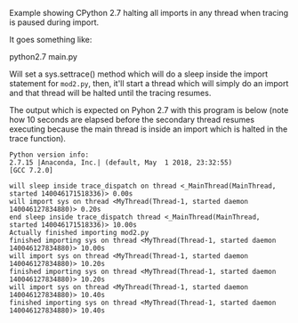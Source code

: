 Example showing CPython 2.7 halting all imports in any thread when tracing is paused during import.

It goes something like:

python2.7 main.py

Will set a sys.settrace() method which will do a sleep inside the import statement for `mod2.py`,
then, it'll start a thread which will simply do an import and that thread will be halted until
the tracing resumes.

The output which is expected on Pyhon 2.7 with this program is below (note how 10 seconds are
elapsed before the secondary thread resumes executing because the main thread is inside an import
which is halted in the trace function).

```
Python version info:
2.7.15 |Anaconda, Inc.| (default, May  1 2018, 23:32:55) 
[GCC 7.2.0]

will sleep inside trace_dispatch on thread <_MainThread(MainThread, started 140046171518336)> 0.00s
will import sys on thread <MyThread(Thread-1, started daemon 140046127834880)> 0.20s
end sleep inside trace_dispatch thread <_MainThread(MainThread, started 140046171518336)> 10.00s
Actually finished importing mod2.py
finished importing sys on thread <MyThread(Thread-1, started daemon 140046127834880)> 10.00s
will import sys on thread <MyThread(Thread-1, started daemon 140046127834880)> 10.20s
finished importing sys on thread <MyThread(Thread-1, started daemon 140046127834880)> 10.20s
will import sys on thread <MyThread(Thread-1, started daemon 140046127834880)> 10.40s
finished importing sys on thread <MyThread(Thread-1, started daemon 140046127834880)> 10.40s
```